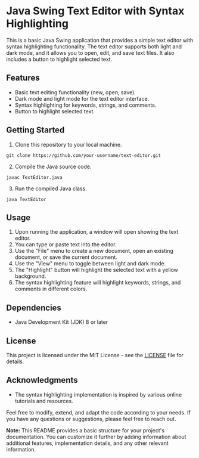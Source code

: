 # Java Swing Text Editor with Syntax Highlighting

This is a basic Java Swing application that provides a simple text editor with syntax highlighting functionality. The text editor supports both light and dark mode, and it allows you to open, edit, and save text files. It also includes a button to highlight selected text.

## Features

- Basic text editing functionality (new, open, save).
- Dark mode and light mode for the text editor interface.
- Syntax highlighting for keywords, strings, and comments.
- Button to highlight selected text.

## Getting Started

1. Clone this repository to your local machine.

```
git clone https://github.com/your-username/text-editor.git
```

2. Compile the Java source code.

```
javac TextEditor.java
```

3. Run the compiled Java class.

```
java TextEditor
```

## Usage

1. Upon running the application, a window will open showing the text editor.
2. You can type or paste text into the editor.
3. Use the "File" menu to create a new document, open an existing document, or save the current document.
4. Use the "View" menu to toggle between light and dark mode.
5. The "Highlight" button will highlight the selected text with a yellow background.
6. The syntax highlighting feature will highlight keywords, strings, and comments in different colors.

## Dependencies

- Java Development Kit (JDK) 8 or later

## License

This project is licensed under the MIT License - see the [LICENSE](LICENSE) file for details.

## Acknowledgments

- The syntax highlighting implementation is inspired by various online tutorials and resources.

Feel free to modify, extend, and adapt the code according to your needs. If you have any questions or suggestions, please feel free to reach out.

**Note:** This README provides a basic structure for your project's documentation. You can customize it further by adding information about additional features, implementation details, and any other relevant information.
